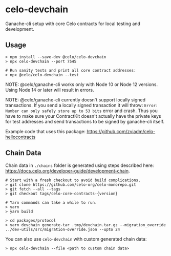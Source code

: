 # celo-devchain

Ganache-cli setup with core Celo contracts for local testing and development.

## Usage

```
> npm install --save-dev @celo/celo-devchain
> npx celo-devchain --port 7545
```

```
# Run sanity tests and print all core contract addresses:
> npx @celo/celo-devchain --test
```

NOTE: @celo/ganache-cli works only with Node 10 or Node 12 versions. Using Node 14 or later
will result in errors.

NOTE: @celo/ganache-cli currently doesn't support locally signed transactions. If you send
a locally signed transaction it will throw: `Error: Number can only safely store up to 53 bits`
error and crash. Thus you have to make sure your ContractKit doesn't actually have the private
keys for test addresses and send transactions to be signed by ganache-cli itself.

Example code that uses this package: https://github.com/zviadm/celo-hellocontracts

## Chain Data

Chain data in `./chains` folder is generated using steps described here: https://docs.celo.org/developer-guide/development-chain.
```
# Start with a fresh checkout to avoid build complications.
> git clone https://github.com/celo-org/celo-monorepo.git
> git fetch --all --tags
> git checkout tags/celo-core-contracts-{version}

# Yarn commands can take a while to run.
> yarn
> yarn build

> cd packages/protocol
> yarn devchain generate-tar .tmp/devchain.tar.gz --migration_override ../dev-utils/src/migration-override.json --upto 24
```

You can also use `celo-devchain` with custom generated chain data:
```
> npx celo-devchain --file <path to custom chain data>
```

